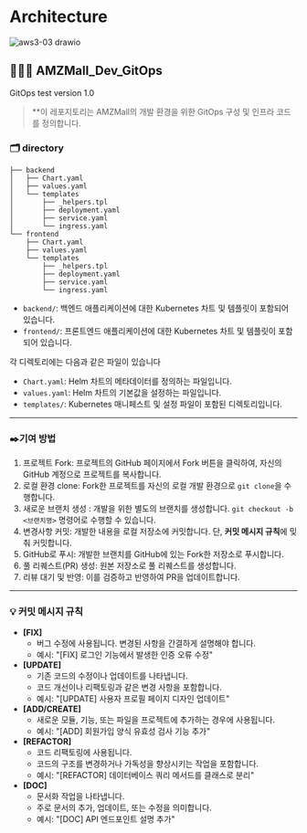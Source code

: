 # Architecture
![aws3-03 drawio](https://github.com/dhkim1206/AMZMall_Dev_GitOps/assets/69470424/2a5c61a9-b31d-4341-b301-89a7bae50fca)


## 🧑🏻‍💻 AMZMall_Dev_GitOps  
GitOps test version 1.0
> **이 레포지토리는 AMZMall의 개발 환경을 위한 GitOps 구성 및 인프라 코드를 정의합니다.  

### 🗂️ directory
```
├── backend
│   ├── Chart.yaml
│   ├── values.yaml
│   └── templates
│       ├── _helpers.tpl
│       ├── deployment.yaml
│       ├── service.yaml
│       └── ingress.yaml 
└── frontend
    ├── Chart.yaml
    ├── values.yaml
    └── templates
        ├── _helpers.tpl
        ├── deployment.yaml
        ├── service.yaml
        └── ingress.yaml
```
- `backend/`: 백엔드 애플리케이션에 대한 Kubernetes 차트 및 템플릿이 포함되어 있습니다.
- `frontend/`: 프론트엔드 애플리케이션에 대한 Kubernetes 차트 및 템플릿이 포함되어 있습니다.

각 디렉토리에는 다음과 같은 파일이 있습니다

- `Chart.yaml`: Helm 차트의 메타데이터를 정의하는 파일입니다.
- `values.yaml`: Helm 차트의 기본값을 설정하는 파일입니다.
- `templates/`: Kubernetes 매니페스트 및 설정 파일이 포함된 디렉토리입니다.

---
### ✒️기여 방법
1. 프로젝트 Fork: 프로젝트의 GitHub 페이지에서 Fork 버튼을 클릭하여, 자신의 GitHub 계정으로 프로젝트를 복사합니다.
2. 로컬 환경 clone: Fork한 프로젝트를 자신의 로컬 개발 환경으로 `git clone`을 수행합니다.
3. 새로운 브랜치 생성 : 개발을 위한 별도의 브랜치를 생성합니다. `git checkout -b <브랜치명>` 명령어로 수행할 수 있습니다.
4. 변경사항 커밋: 개발한 내용을 로컬 저장소에 커밋합니다. 단, **커밋 메시지 규칙**에 밎춰 커밋합니다.
5. GitHub로 푸시: 개발한 브랜치를 GitHub에 있는 Fork한 저장소로 푸시합니다.
6. 풀 리퀘스트(PR) 생성: 원본 저장소로 풀 리퀘스트를 생성합니다.
7. 리뷰 대기 및 반영: 이를 검증하고 반영하여 PR을 업데이트합니다.

---
### 💡 커밋 메시지 규칙
- **[FIX]**
  - 버그 수정에 사용됩니다. 변경된 사항을 간결하게 설명해야 합니다.
  - 예시: "[FIX] 로그인 기능에서 발생한 인증 오류 수정"
- **[UPDATE]**
  - 기존 코드의 수정이나 업데이트를 나타냅니다.
  - 코드 개선이나 리팩토링과 같은 변경 사항을 포함합니다.
  - 예시: "[UPDATE] 사용자 프로필 페이지 디자인 업데이트"
- **[ADD/CREATE]**
  - 새로운 모듈, 기능, 또는 파일을 프로젝트에 추가하는 경우에 사용됩니다.
  - 예시: "[ADD] 회원가입 양식 유효성 검사 기능 추가"
- **[REFACTOR]**
  - 코드 리팩토링에 사용됩니다.
  - 코드의 구조를 변경하거나 가독성을 향상시키는 작업을 포함합니다.
  - 예시: "[REFACTOR] 데이터베이스 쿼리 메서드를 클래스로 분리"
- **[DOC]**
  - 문서화 작업을 나타냅니다.
  - 주로 문서의 추가, 업데이트, 또는 수정을 의미합니다.
  - 예시: "[DOC] API 엔드포인트 설명 추가"

